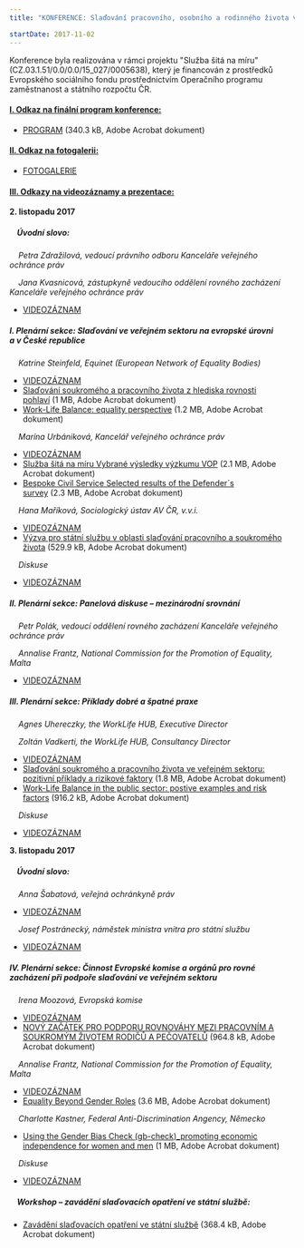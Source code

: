 ```yaml
---
title: "KONFERENCE: Slaďování pracovního, osobního a rodinného života ve státní službě"

startDate: 2017-11-02
---
```


Konference byla realizována v rámci projektu &quot;Služba šitá na míru&quot; (CZ.03.1.51/0.0/0.0/15_027/0005638), který je financován z prostředků Evropského sociálního fondu prostřednictvím Operačního programu zaměstnanost a státního rozpočtu ČR.<p class="align-blok"></p><h4 class="align-blok oranzova"><u>I. Odkaz na finální program konference:</u></h4>

<p class="align-blok oranzova"></p><ul><li><div class="align-blok"><a href="/uploads-import/projekt_ESF/00_2017_SEMINARE/ARCHIV_2017/ORZ_konference_OPZ/KONFERENCE_Sladovani_pracovniho__osobniho_a_rodinneho_zivota_ve_statni_sluzbe.pdf" target="_blank">PROGRAM</a> (340.3 kB, Adobe Acrobat dokument)</div></li></ul><h4 class="align-blok oranzova"><u>II. Odkaz na fotogalerii:</u></h4>
<p class="align-blok oranzova"></p><ul><li><div class="align-blok"><a href="https://photos.google.com/share/AF1QipN9saDdQH5DoRShLjErbHL3grs7BN04FzGzH-I8jQzRLe8-m7KVGpMpzXeRVajw4g?key=bHZJMTlPWThZUzZsX2JvTHBNaVZaTGEwdFVYUlJR" target="_blank">FOTOGALERIE</a></div></li></ul><h4 class="align-blok oranzova"><u>III. Odkazy na videozáznamy a prezentace:</u></h4>
<p class="align-blok oranzova"></p>
<p class="align-blok oranzova"></p>
<p class="align-center"><strong>2. listopadu 2017</strong></p><h5 class="align-blok oranzova">    Úvodní slovo:</h5>
<p class="align-blok oranzova"></p>
<p>    <em>Petra Zdražilová, vedoucí právního odboru Kanceláře veřejného ochránce práv</em></p>
<p><em>    Jana Kvasnicová, zástupkyně vedoucího oddělení rovného zacházení Kanceláře veřejného ochránce práv</em></p><ul><li><a href="http://ochrance.livebox.cz/VoD/20180109-133331-part1-aantmm.html">VIDEOZÁZNAM</a></li></ul><p></p><h5>I. Plenární sekce: Slaďování ve veřejném sektoru na evropské úrovni a v České republice                  </h5>
<p class="align-blok"></p>
<p class="align-blok">    <em>Katrine Steinfeld, Equinet (European Network of Equality Bodies)</em></p><ul><li><div class="align-blok"><a href="http://ochrance.livebox.cz/VoD/20180109-134104-part2-dhhmlr.html">VIDEOZÁZNAM</a></div></li><li><div><a href="/uploads-import/projekt_ESF/00_2017_SEMINARE/ARCHIV_2017/ORZ_konference_OPZ/11_02/1_Sladovani_soukromeho_a_pracovniho_zivota_z_hlediska_rovnosti_pohlavi.pdf" target="_blank">Slaďování soukromého a pracovního života z hlediska rovnosti pohlaví</a> (1 MB, Adobe Acrobat dokument)</div></li><li><div class="align-blok"><a href="/uploads-import/projekt_ESF/00_2017_SEMINARE/ARCHIV_2017/ORZ_konference_OPZ/11_02/1_Work-Life_Balance.pdf" target="_blank">Work-Life Balance: equality perspective</a> (1.2 MB, Adobe Acrobat dokument)</div></li></ul>
<p class="align-blok"></p>
<p class="align-blok"></p>
<p class="align-blok">    <em>Marína Urbániková, Kancelář veřejného ochránce práv</em></p><ul><li><div class="align-blok"><a href="http://ochrance.livebox.cz/VoD/20180109-140435-part3-nulstj.html">VIDEOZÁZNAM</a></div></li><li><div class="align-blok"><a href="/uploads-import/projekt_ESF/00_2017_SEMINARE/ARCHIV_2017/ORZ_konference_OPZ/11_02/2_Sluzba_sita_na_miru_Vybrane_vysledky_vyzkumu_VOP.pdf" target="_blank">Služba šitá na míru Vybrané výsledky výzkumu VOP</a> (2.1 MB, Adobe Acrobat dokument)</div></li><li><div class="align-blok"><a href="/uploads-import/projekt_ESF/00_2017_SEMINARE/ARCHIV_2017/ORZ_konference_OPZ/11_02/2_EN_Bespoke_Civil_Service_MUR.pdf" target="_blank">Bespoke Civil Service Selected results of the Defender´s survey</a> (2.3 MB, Adobe Acrobat dokument)</div></li></ul>
<p class="align-blok"></p>
<p class="align-blok"></p>
<p class="align-blok">    <em>Hana Maříková, Sociologický ústav AV ČR, v.v.i.</em></p><ul><li><div class="align-blok"><a href="http://ochrance.livebox.cz/VoD/20180109-141823-part4-cnvaxm.html">VIDEOZÁZNAM</a></div></li><li><div class="align-blok"><a href="/uploads-import/projekt_ESF/00_2017_SEMINARE/ARCHIV_2017/ORZ_konference_OPZ/11_02/3_Vyzvy_pro_statni_sluzbu_v_oblasti_sladovani_pracovniho_a_soukromeho_zivota.pdf" target="_blank">Výzva pro státní službu v oblasti slaďování pracovního a soukromého života</a> (529.9 kB, Adobe Acrobat dokument)</div></li></ul>
<p class="align-blok"></p>
<p class="align-blok"></p>
<p class="align-blok">    <em>Diskuse</em></p><ul><li><div class="align-blok"><a href="http://ochrance.livebox.cz/VoD/20180109-154017-part5-ymcnpb.html">VIDEOZÁZNAM</a></div></li></ul>
<p class="align-blok"></p>
<p class="align-blok"></p><h5 class="align-blok">II. Plenární sekce: Panelová diskuse – mezinárodní srovnání</h5>
<p class="align-blok"></p>
<p>    <em>Petr Polák, vedoucí oddělení rovného zacházení Kanceláře veřejného ochránce práv</em></p>
<p><em>    Annalise Frantz, National Commission for the Promotion of Equality, Malta</em></p><ul><li><div class="align-blok"><a href="http://ochrance.livebox.cz/VoD/20180109-154355-part6-unsvrq.html">VIDEOZÁZNAM</a></div></li></ul>
<p class="align-blok"></p>
<p class="align-blok"></p><h5 class="align-blok">III. Plenární sekce: Příklady dobré a špatné praxe</h5>
<p class="align-blok"></p>
<p class="align-blok">    <em>Agnes Uhereczky, the WorkLife HUB, Executive Director</em></p>
<p class="align-blok"><em>    Zoltán Vadkerti, the WorkLife HUB, Consultancy Director</em></p><ul><li><div class="align-blok"><a href="http://ochrance.livebox.cz/VoD/20180109-154931-part7-gawvvh.html">VIDEOZÁZNAM</a></div></li><li><div><a href="/uploads-import/projekt_ESF/00_2017_SEMINARE/ARCHIV_2017/ORZ_konference_OPZ/11_02/4_the_WorkLife_HUB_-_Brno_presentation_2017.pdf" target="_blank">Slaďování soukromého a pracovního života ve veřejném sektoru: pozitivní příklady a rizikové faktory</a> (1.8 MB, Adobe Acrobat dokument)</div></li><li><div><a href="/uploads-import/projekt_ESF/00_2017_SEMINARE/ARCHIV_2017/ORZ_konference_OPZ/11_02/the_WorkLife_HUB_-_Brno_presentation_2017.pdf" target="_blank">Work-Life Balance in the public sector: postive examples and risk factors</a> (916.2 kB, Adobe Acrobat dokument)</div></li></ul>
<p class="align-blok"></p>
<p class="align-blok"></p>
<p class="align-blok">    <em>Diskuse</em></p><ul><li><div class="align-blok"><a href="http://ochrance.livebox.cz/VoD/20180109-155157-part8-kcgrlj.html">VIDEOZÁZNAM</a></div></li></ul>
<p class="align-blok"></p>
<p class="align-center"><strong>3. listopadu 2017</strong></p><h5 class="align-blok">    Úvodní slovo:</h5>
<p class="align-blok"></p>
<p class="align-blok">    <em>Anna Šabatová, veřejná ochránkyně práv</em></p><ul><li><div class="align-blok"><a href="http://ochrance.livebox.cz/VoD/20180109-162037-part1-kirhho.html">VIDEOZÁZNAM</a></div></li></ul>
<p class="align-blok">    <em>Josef Postránecký, náměstek ministra vnitra pro státní službu</em></p><ul><li><div class="align-blok"><a href="http://ochrance.livebox.cz/VoD/20180109-164208-part2-sdlmhd.html">VIDEOZÁZNAM</a></div></li></ul>
<p class="align-blok"></p>
<p class="align-blok"></p><h5 class="align-blok">IV. Plenární sekce: Činnost Evropské komise a orgánů pro rovné zacházení při podpoře slaďování ve veřejném sektoru</h5>
<p class="align-blok"></p>
<p class="align-blok">    <em>Irena Moozová, Evropská komise</em></p><ul><li><div class="align-blok"><a href="http://ochrance.livebox.cz/VoD/20180109-170136-part3-kiriqy.html">VIDEOZÁZNAM</a></div></li><li><div><a href="/uploads-import/projekt_ESF/00_2017_SEMINARE/ARCHIV_2017/ORZ_konference_OPZ/11_03/1_NOVY_ZACATEK_PRO_PODPORU.pdf" target="_blank">NOVÝ ZAČÁTEK PRO PODPORU ROVNOVÁHY MEZI PRACOVNÍM A SOUKROMÝM ŽIVOTEM RODIČŮ A PEČOVATELŮ</a> (964.8 kB, Adobe Acrobat dokument)</div></li></ul><p></p>
<p></p>
<p class="align-blok">    <em>Annalise Frantz, National Commission for the Promotion of Equality, Malta</em></p><ul><li><div class="align-blok"><a href="http://ochrance.livebox.cz/VoD/20180109-170305-part4-axtzyv.html">VIDEOZÁZNAM</a></div></li><li><div class="align-blok"><a href="/uploads-import/projekt_ESF/00_2017_SEMINARE/ARCHIV_2017/ORZ_konference_OPZ/11_03/Equality_Beyond_Gender_Roles.pdf" target="_blank">Equality Beyond Gender Roles</a> (3.6 MB, Adobe Acrobat dokument)</div></li></ul>
<p class="align-blok"></p>
<p class="align-blok"></p>
<p class="align-blok">    <em>Charlotte Kastner, Federal Anti-Discrimination Angency, Německo</em></p><ul><li><div><a href="/uploads-import/projekt_ESF/00_2017_SEMINARE/ARCHIV_2017/ORZ_konference_OPZ/11_03/FADA.pdf" target="_blank">Using the Gender Bias Check (gb-check)_promoting economic independence for women and men</a> (1 MB, Adobe Acrobat dokument)</div></li></ul><p></p>
<p></p>
<p>    <em>Diskuse</em></p><ul><li><a href="http://ochrance.livebox.cz/VoD/20180109-170535-part5-mfaxwz.html">VIDEOZÁZNAM</a></li></ul><p></p>
<p></p><h5 class="align-blok">    Workshop – zavádění slaďovacích opatření ve státní službě:</h5>
<p class="align-blok"></p><ul><li><div class="align-blok"><a href="/uploads-import/projekt_ESF/00_2017_SEMINARE/ARCHIV_2017/ORZ_konference_OPZ/11_03/2_Workshop_Zavadeni_sladovacich_opatreni_ve_statni_sluzbe.pdf" target="_blank">Zavádění slaďovacích opatření ve státní službě</a> (368.4 kB, Adobe Acrobat dokument)</div></li></ul>
